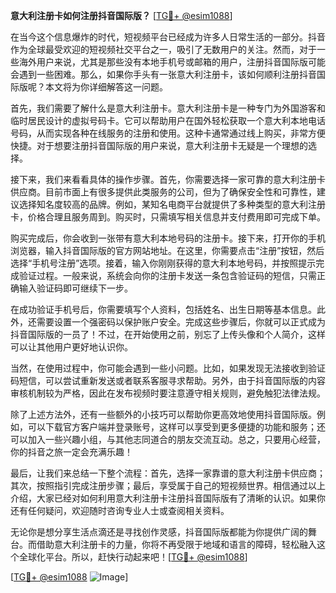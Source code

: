 **意大利注册卡如何注册抖音国际版？** [[TG💪+ @esim1088](https://t.me/s/esim1088)]

在当今这个信息爆炸的时代，短视频平台已经成为许多人日常生活的一部分。抖音作为全球最受欢迎的短视频社交平台之一，吸引了无数用户的关注。然而，对于一些海外用户来说，尤其是那些没有本地手机号或邮箱的用户，注册抖音国际版可能会遇到一些困难。那么，如果你手头有一张意大利注册卡，该如何顺利注册抖音国际版呢？本文将为你详细解答这一问题。

首先，我们需要了解什么是意大利注册卡。意大利注册卡是一种专门为外国游客和临时居民设计的虚拟号码卡。它可以帮助用户在国外轻松获取一个意大利本地电话号码，从而实现各种在线服务的注册和使用。这种卡通常通过线上购买，非常方便快捷。对于想要注册抖音国际版的用户来说，意大利注册卡无疑是一个理想的选择。

接下来，我们来看看具体的操作步骤。首先，你需要选择一家可靠的意大利注册卡供应商。目前市面上有很多提供此类服务的公司，但为了确保安全性和可靠性，建议选择知名度较高的品牌。例如，某知名电商平台就提供了多种类型的意大利注册卡，价格合理且服务周到。购买时，只需填写相关信息并支付费用即可完成下单。

购买完成后，你会收到一张带有意大利本地号码的注册卡。接下来，打开你的手机浏览器，输入抖音国际版的官方网站地址。在这里，你需要点击“注册”按钮，然后选择“手机号注册”选项。接着，输入你刚刚获得的意大利本地号码，并按照提示完成验证过程。一般来说，系统会向你的注册卡发送一条包含验证码的短信，只需正确输入验证码即可继续下一步。

在成功验证手机号后，你需要填写个人资料，包括姓名、出生日期等基本信息。此外，还需要设置一个强密码以保护账户安全。完成这些步骤后，你就可以正式成为抖音国际版的一员了！不过，在开始使用之前，别忘了上传头像和个人简介，这样可以让其他用户更好地认识你。

当然，在使用过程中，你可能会遇到一些小问题。比如，如果发现无法接收到验证码短信，可以尝试重新发送或者联系客服寻求帮助。另外，由于抖音国际版的内容审核机制较为严格，因此在发布视频时要注意遵守相关规则，避免触犯法律法规。

除了上述方法外，还有一些额外的小技巧可以帮助你更高效地使用抖音国际版。例如，可以下载官方客户端并登录账号，这样可以享受到更多便捷的功能和服务；还可以加入一些兴趣小组，与其他志同道合的朋友交流互动。总之，只要用心经营，你的抖音之旅一定会充满乐趣！

最后，让我们来总结一下整个流程：首先，选择一家靠谱的意大利注册卡供应商；其次，按照指引完成注册步骤；最后，享受属于自己的短视频世界。相信通过以上介绍，大家已经对如何利用意大利注册卡注册抖音国际版有了清晰的认识。如果你还有任何疑问，欢迎随时咨询专业人士或查阅相关资料。

无论你是想分享生活点滴还是寻找创作灵感，抖音国际版都能为你提供广阔的舞台。而借助意大利注册卡的力量，你将不再受限于地域和语言的障碍，轻松融入这个全球化平台。所以，赶快行动起来吧！[[TG💪+ @esim1088](https://t.me/s/esim1088)]

[[TG💪+ @esim1088](https://t.me/s/esim1088) ![Image](https://i.postimg.cc/4NQfJmqS/Snipaste-2025-05-13-00-14-12.png)]